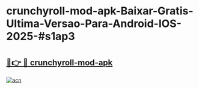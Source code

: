 # crunchyroll-mod-apk-Baixar-Gratis-Ultima-Versao-Para-Android-IOS-2025-#s1ap3

# <h2><a href="https://ainizakaria.my?title=crunchyroll-mod-apk&ref=24M">🔗👉 🔴 crunchyroll-mod-apk</a></h2>

[![acn](https://github.com/user-attachments/assets/0f9c940e-d8b0-45ae-aac7-cd30a18b3e1c)](https://ainizakaria.my?title=crunchyroll-mod-apk&ref=24M)

